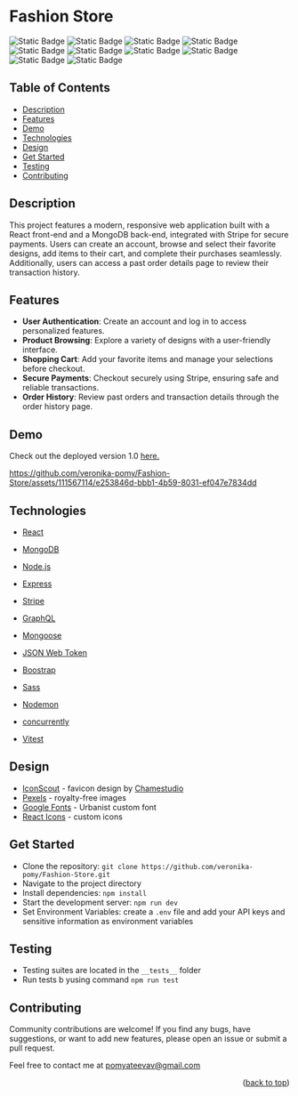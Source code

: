 # Fashion Store

![Static Badge](https://img.shields.io/badge/React-JS-%2361DAFB?style=for-the-badge&logo=React&logoColor=%2361DAFB)
![Static Badge](https://img.shields.io/badge/Mongo-DB-%2347A248?style=for-the-badge&logo=MongoDB&logoColor=%2347A248)
![Static Badge](https://img.shields.io/badge/Express-JS-%23000000?style=for-the-badge&logo=Express&logoColor=%23000000)
![Static Badge](https://img.shields.io/badge/Node-JS-%23339933?style=for-the-badge&logo=Node.js&logoColor=%23339933)
![Static Badge](https://img.shields.io/badge/Stripe-purple?style=for-the-badge&logo=Stripe&labelColor=grey)
![Static Badge](https://img.shields.io/badge/Graph-QL-%23E10098?style=for-the-badge&logo=GraphQL&logoColor=%23E10098)
![Static Badge](https://img.shields.io/badge/Mongoose-ODM-%23880000?style=for-the-badge&logo=Mongoose&logoColor=%23880000)
![Static Badge](https://img.shields.io/badge/JW-Token-%23000000?style=for-the-badge&logo=Json%20Web%20Tokens&logoColor=%23000000)
![Static Badge](https://img.shields.io/badge/Bootstrap-purple?style=for-the-badge&logo=Bootstrap&labelColor=lightgrey)
![Static Badge](https://img.shields.io/badge/Sass-pink?style=for-the-badge&logo=Sass&logoColor=grey)

## Table of Contents

<ul>
    <li>
        <a href="#description">Description</a>
    </li>
    <li>
        <a href="#features">Features</a>
    </li>
    <li>
        <a href="#demo">Demo</a>
    </li>
    <li>
        <a href="#technologies">Technologies</a>
     <li>
        <a href="#design">Design</a>
    </li>
    <li>
        <a href="#get-started">Get Started</a>
    </li>
    <li>
        <a href="#testing">Testing</a>
    </li>
    <li>
        <a href="#contributing">Contributing</a>
    </li>
</ul>

## Description

This project features a modern, responsive web application built with a React front-end and a MongoDB back-end, integrated with Stripe for secure payments. Users can create an account, browse and select their favorite designs, add items to their cart, and complete their purchases seamlessly. Additionally, users can access a past order details page to review their transaction history.

## Features

- **User Authentication**: Create an account and log in to access personalized features.
- **Product Browsing**: Explore a variety of designs with a user-friendly interface.
- **Shopping Cart**: Add your favorite items and manage your selections before checkout.
- **Secure Payments**: Checkout securely using Stripe, ensuring safe and reliable transactions.
- **Order History**: Review past orders and transaction details through the order history page.

## Demo

Check out the deployed version 1.0 [here.](https://fashion-shop-66a46d161c61.herokuapp.com/)

https://github.com/veronika-pomy/Fashion-Store/assets/111567114/e253846d-bbb1-4b59-8031-ef047e7834dd

## Technologies

- [React](https://react.dev/)

- [MongoDB](https://www.mongodb.com/)

- [Node.js](https://nodejs.org/en)

- [Express](https://expressjs.com/)

- [Stripe](https://stripe.com/)

- [GraphQL](https://graphql.org/)

- [Mongoose](https://www.npmjs.com/package/mongoose)

- [JSON Web Token](https://jwt.io/)

- [Boostrap](https://getbootstrap.com/)

- [Sass](https://sass-lang.com/)

- [Nodemon](https://www.npmjs.com/package/nodemon)

- [concurrently](https://www.npmjs.com/package/concurrently)

- [Vitest](https://vitest.dev)

## Design

- [IconScout](https://iconscout.com/) - favicon design by [Chamestudio](https://iconscout.com/contributors/chamedesign)
- [Pexels](https://www.pexels.com/) - royalty-free images
- [Google Fonts](https://fonts.google.com/) - Urbanist custom font
- [React Icons](https://react-icons.github.io/react-icons/) - custom icons

## Get Started

- Clone the repository: `git clone https://github.com/veronika-pomy/Fashion-Store.git`
- Navigate to the project directory
- Install dependencies: `npm install`
- Start the development server: `npm run dev`
- Set Environment Variables: create a `.env` file and add your API keys and sensitive information as environment variables

## Testing

- Testing suites are located in the `__tests__` folder
- Run tests b yusing command `npm run test`

## Contributing

Community contributions are welcome! If you find any bugs, have suggestions, or want to add new features, please open an issue or submit a pull request.

Feel free to contact me at [pomyateevav@gmail.com](mailto:pomyateevav@gmail.com)

<p align="right">(<a href="#fashion-store">back to top</a>)</p>
